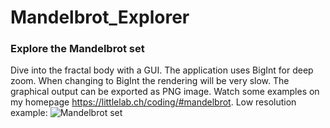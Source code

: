 # Mandelbrot_Explorer
### Explore the Mandelbrot set
Dive into the fractal body with a GUI. The application uses BigInt for deep zoom. When changing to BigInt the rendering will be very slow.
The graphical output can be exported as PNG image. Watch some examples on my homepage <https://littlelab.ch/coding/#mandelbrot>.
Low resolution example:
![Mandelbrot set](https://littlelab.ch/coding/data/mandelbrot-02.jpg)
